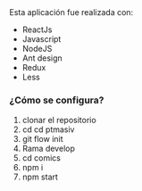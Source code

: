 ## 
Esta aplicación fue realizada con:
- ReactJs
- Javascript
- NodeJS
- Ant design
- Redux
- Less
### ¿Cómo se configura?
1. clonar el repositorio
2. cd cd ptmasiv
2. git flow init
3. Rama develop
4. cd comics
4. npm i
5. npm start
